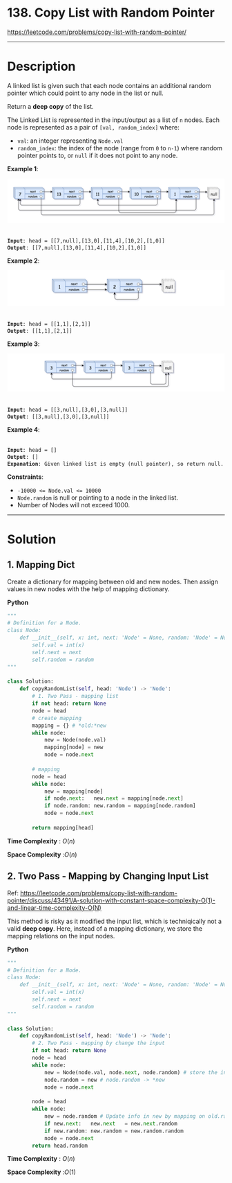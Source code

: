 # 138. Copy List with Random Pointer

https://leetcode.com/problems/copy-list-with-random-pointer/

---

# Description

A linked list is given such that each node contains an additional random pointer which could point to any node in the list or null.

Return a **deep copy** of the list.

The Linked List is represented in the input/output as a list of `n` nodes. Each node is represented as a pair of `[val, random_index]` where:

- `val`: an integer representing `Node.val`
- `random_index`: the index of the node (range from `0` to `n-1`) where random pointer points to, or `null` if it does not point to any node.

**Example 1**:

<img src="OtherFiles/138_e1.png" />

<pre><code>
<b>Input</b>: head = [[7,null],[13,0],[11,4],[10,2],[1,0]]
<b>Output</b>: [[7,null],[13,0],[11,4],[10,2],[1,0]]
</code></pre>

**Example 2**:

<img src="OtherFiles/138_e2.png" />

<pre><code>
<b>Input</b>: head = [[1,1],[2,1]]
<b>Output</b>: [[1,1],[2,1]]
</code></pre>

**Example 3**:

<img src="OtherFiles/138_e3.png" />

<pre><code>
<b>Input</b>: head = [[3,null],[3,0],[3,null]]
<b>Output</b>: [[3,null],[3,0],[3,null]]
</code></pre>

**Example 4**:

<pre><code>
<b>Input</b>: head = []
<b>Output</b>: []
<b>Expanation</b>: Given linked list is empty (null pointer), so return null.
</code></pre>

**Constraints**:

- `-10000 <= Node.val <= 10000`
- `Node.random` is null or pointing to a node in the linked list.
- Number of Nodes will not exceed 1000.

---

# Solution

## 1. Mapping Dict

Create a dictionary for mapping between old and new nodes. Then assign values in new nodes with the help of mapping dictionary.

**Python**
```python
"""
# Definition for a Node.
class Node:
    def __init__(self, x: int, next: 'Node' = None, random: 'Node' = None):
        self.val = int(x)
        self.next = next
        self.random = random
"""

class Solution:
    def copyRandomList(self, head: 'Node') -> 'Node':
        # 1. Two Pass - mapping list
        if not head: return None
        node = head
        # create mapping
        mapping = {} # *old:*new
        while node:
            new = Node(node.val)
            mapping[node] = new
            node = node.next
        
        # mapping
        node = head
        while node:
            new = mapping[node]
            if node.next:   new.next = mapping[node.next]
            if node.random: new.random = mapping[node.random]
            node = node.next
        
        return mapping[head]
```

**Time Complexity** : $O(n)$

**Space Complexity** :$O(n)$

## 2. Two Pass - Mapping by Changing Input List

Ref: https://leetcode.com/problems/copy-list-with-random-pointer/discuss/43491/A-solution-with-constant-space-complexity-O(1)-and-linear-time-complexity-O(N)

This method is risky as it modified the input list, which is techniqically not a valid **deep copy**. Here, instead of a mapping dictionary, we store the mapping relations on the input nodes.

**Python**
```python
"""
# Definition for a Node.
class Node:
    def __init__(self, x: int, next: 'Node' = None, random: 'Node' = None):
        self.val = int(x)
        self.next = next
        self.random = random
"""

class Solution:
    def copyRandomList(self, head: 'Node') -> 'Node':
        # 2. Two Pass - mapping by change the input
        if not head: return None
        node = head
        while node:
            new = Node(node.val, node.next, node.random) # store the info in new
            node.random = new # node.random -> *new
            node = node.next
            
        node = head
        while node:
            new = node.random # Update info in new by mapping on old.random
            if new.next:   new.next   = new.next.random
            if new.random: new.random = new.random.random
            node = node.next
        return head.random
```

**Time Complexity** : $O(n)$

**Space Complexity** :$O(1)$